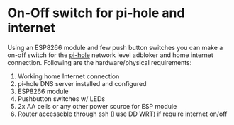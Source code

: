 On-Off switch for pi-hole and internet
======
Using an ESP8266 module and few push button switches you can make a on-off switch for the [pi-hole]() network level adbloker and home internet connection.
Following are the hardware/physical requirements:
1. Working home Internet connection
2. pi-hole DNS server installed and configured
3. ESP8266 module
4. Pushbutton switches w/ LEDs
5. 2x AA cells or any other power source for ESP module
5. Router accesseble through ssh (I use DD WRT) if require internet on/off
